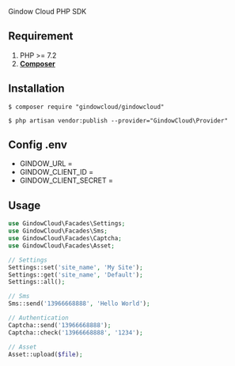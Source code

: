 Gindow Cloud PHP SDK

## Requirement
1. PHP >= 7.2
2. **[Composer](https://getcomposer.org/)**

## Installation

```shell
$ composer require "gindowcloud/gindowcloud"

$ php artisan vendor:publish --provider="GindowCloud\Provider"
```

## Config .env
- GINDOW_URL =
- GINDOW_CLIENT_ID =
- GINDOW_CLIENT_SECRET =


## Usage
``` php
use GindowCloud\Facades\Settings;
use GindowCloud\Facades\Sms;
use GindowCloud\Facades\Captcha;
use GindowCloud\Facades\Asset;

// Settings
Settings::set('site_name', 'My Site');
Settings::get('site_name', 'Default');
Settings::all();

// Sms
Sms::send('13966668888', 'Hello World');

// Authentication
Captcha::send('13966668888');
Captcha::check('13966668888', '1234');

// Asset
Asset::upload($file);
```